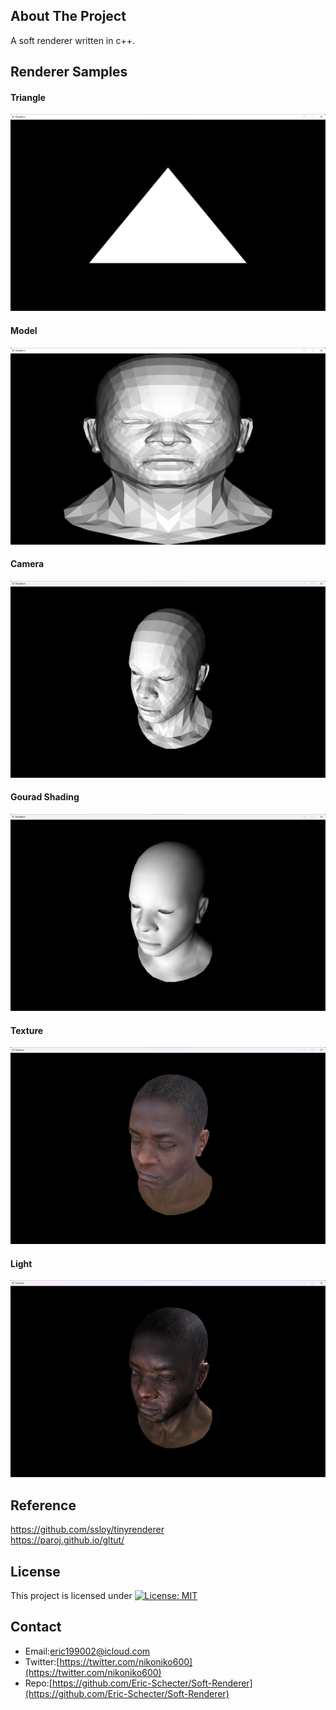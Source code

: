 ## About The Project
A soft renderer written in c++.

## Renderer Samples
#### Triangle
![Triangle](./rasterization/cpp/01-CPP-RA-Triangle/profiles/triangle.png)  
#### Model
![Model](./rasterization/cpp/02-CPP-RA-SimpleModel/profiles/simple-model.png)  
#### Camera
![Camera](./rasterization/cpp/03-CPP-RA-Camera/profiles/camera.png)  
#### Gourad Shading
![Gourad Shading](./rasterization/cpp/04-CPP-RA-GouradShading/profiles/gourad-shading.png)  
#### Texture
![Texture](./rasterization/cpp/06-CPP-RA-Texture/profiles/texture.png)  
#### Light
![Light](./rasterization/cpp/07-CPP-RA-Light/profiles/light.png)  

## Reference
https://github.com/ssloy/tinyrenderer  
https://paroj.github.io/gltut/  

## License
This project is licensed under [![License: MIT](https://img.shields.io/badge/License-MIT-yellow.svg)](https://opensource.org/licenses/MIT)

## Contact
* Email:[eric199002@icloud.com](eric199002@icloud.com)
* Twitter:[https://twitter.com/nikoniko600](https://twitter.com/nikoniko600)
* Repo:[https://github.com/Eric-Schecter/Soft-Renderer](https://github.com/Eric-Schecter/Soft-Renderer)